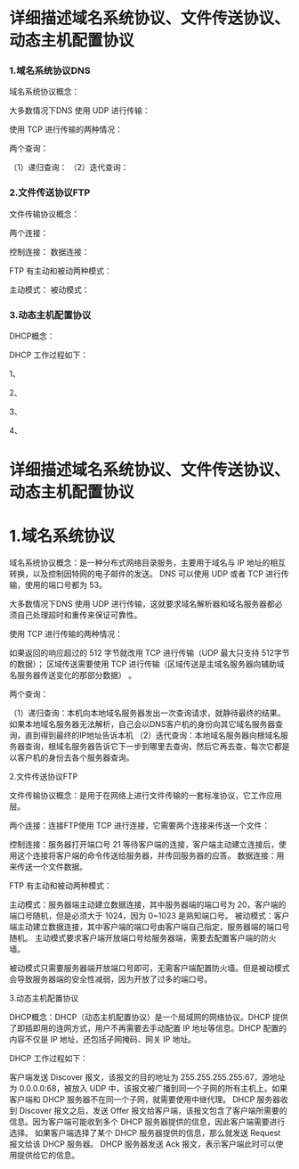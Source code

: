 

# 详细描述域名系统协议、文件传送协议、动态主机配置协议

### 1.域名系统协议DNS

域名系统协议概念：

大多数情况下DNS 使用 UDP 进行传输：

使用 TCP 进行传输的两种情况：

两个查询：

（1）递归查询：
（2）迭代查询：

### 2.文件传送协议FTP

文件传输协议概念：

两个连接：

控制连接：
数据连接：

FTP 有主动和被动两种模式：

主动模式：
被动模式：

### 3.动态主机配置协议

DHCP概念：

DHCP 工作过程如下：

1、

2、

3、

4、

































































# 详细描述域名系统协议、文件传送协议、动态主机配置协议

# 1.域名系统协议

域名系统协议概念：是一种分布式网络目录服务，主要用于域名与 IP 地址的相互转换，以及控制因特网的电子邮件的发送。 DNS 可以使用 UDP 或者 TCP 进行传输，使用的端口号都为 53。

大多数情况下DNS 使用 UDP 进行传输，这就要求域名解析器和域名服务器都必须自己处理超时和重传来保证可靠性。

使用 TCP 进行传输的两种情况：

如果返回的响应超过的 512 字节就改用 TCP 进行传输（UDP 最大只支持 512字节的数据）；
区域传送需要使用 TCP 进行传输（区域传送是主域名服务器向辅助域名服务器传送变化的那部分数据） 。

两个查询：

（1）递归查询：本机向本地域名服务器发出一次查询请求，就静待最终的结果。如果本地域名服务器无法解析，自己会以DNS客户机的身份向其它域名服务器查询，直到得到最终的IP地址告诉本机 
（2）迭代查询：本地域名服务器向根域名服务器查询，根域名服务器告诉它下一步到哪里去查询，然后它再去查，每次它都是以客户机的身份去各个服务器查询。







2.文件传送协议FTP

文件传输协议概念：是用于在网络上进行文件传输的一套标准协议，它工作应用层。

两个连接：连接FTP使用 TCP 进行连接，它需要两个连接来传送一个文件：

控制连接：服务器打开端口号 21 等待客户端的连接，客户端主动建立连接后，使用这个连接将客户端的命令传送给服务器，并传回服务器的应答。
数据连接：用来传送一个文件数据。

FTP 有主动和被动两种模式：

主动模式：服务器端主动建立数据连接，其中服务器端的端口号为 20，客户端的端口号随机，但是必须大于 1024，因为 0~1023 是熟知端口号。
被动模式：客户端主动建立数据连接，其中客户端的端口号由客户端自己指定，服务器端的端口号随机。
主动模式要求客户端开放端口号给服务器端，需要去配置客户端的防火墙。

被动模式只需要服务器端开放端口号即可，无需客户端配置防火墙。但是被动模式会导致服务器端的安全性减弱，因为开放了过多的端口号。



3.动态主机配置协议

DHCP概念：DHCP（动态主机配置协议）是一个局域网的网络协议。DHCP 提供了即插即用的连网方式，用户不再需要去手动配置 IP 地址等信息。DHCP 配置的内容不仅是 IP 地址，还包括子网掩码、网关 IP 地址。

DHCP 工作过程如下：

客户端发送 Discover 报文，该报文的目的地址为 255.255.255.255:67，源地址为 0.0.0.0:68，被放入 UDP 中，该报文被广播到同一个子网的所有主机上。如果客户端和 DHCP 服务器不在同一个子网，就需要使用中继代理。
DHCP 服务器收到 Discover 报文之后，发送 Offer 报文给客户端，该报文包含了客户端所需要的信息。因为客户端可能收到多个 DHCP 服务器提供的信息，因此客户端需要进行选择。
如果客户端选择了某个 DHCP 服务器提供的信息，那么就发送 Request 报文给该 DHCP 服务器。
DHCP 服务器发送 Ack 报文，表示客户端此时可以使用提供给它的信息。



